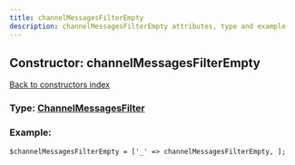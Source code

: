 ```yaml
---
title: channelMessagesFilterEmpty
description: channelMessagesFilterEmpty attributes, type and example
---
```

## Constructor: channelMessagesFilterEmpty  
[Back to constructors index](index.md)






### Type: [ChannelMessagesFilter](../types/ChannelMessagesFilter.md)


### Example:

```
$channelMessagesFilterEmpty = ['_' => channelMessagesFilterEmpty, ];
```